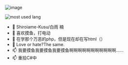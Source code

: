 ![image](https://api.bwmc.live/pc/)

<img alt="most used lang" src="https://github-readme-stats.vercel.app/api/top-langs/?username=Shiroiame-Kusu&layout=compact&theme=calm&hide_border=true&langs_count=6&exclude_repo=bspart&card_width=323"/>

- 👋 Shiroiame-Kusu/白雨 楠
- 👀 喜欢摸鱼，打电动
- 🌱 在学那个万恶的php，但是现在却在写html（）
- 💞️ Love or hate?The same.
- 📫 我要摸鱼我要摸鱼我要摸鱼啊啊啊啊啊啊啊啊啊啊啊……
- 📫 重拾C#中

<!---
Shiroiame-Kusu/Shiroiame-Kusu is a ✨ special ✨ repository because its `README.md` (this file) appears on your GitHub profile.
You can click the Preview link to take a look at your changes.
--->
